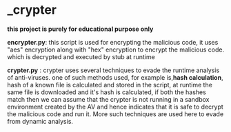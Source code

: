 # _crypter #

**this project is purely for educational purpose only**


**encrypter.py**: this script is used for encrypting the malicious code, it uses "aes" encryption along with "hex" encryption to
                  encrypt the malicious code. which is decrypted and executed by stub at runtime


**crypter.py**  : crypter uses several techniques to evade the runtime analysis of anti-viruses.
                  one of such methods used, 
                  for example is,**hash calculation**, hash of a known file is calculated and stored in the script, at runtime the same                       file is downloaded and it's hash is calculated, if both the hashes match then we can assume that the crypter is not                         running in a sandbox environment created by the AV and hence indicates that it is safe to decrypt the malicious code                       and run it.
                  More such techniques are used here to evade from dynamic analysis. 
